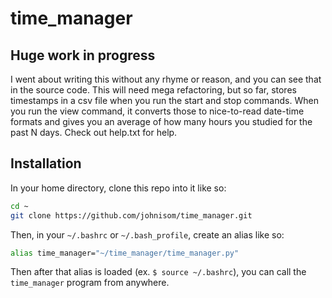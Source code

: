 # time_manager

## Huge work in progress

I went about writing this without any rhyme or reason,
and you can see that in the source code.
This will need mega refactoring, but so far, stores timestamps in
a csv file when you run the start and stop commands. When you run
the view command, it converts those to nice-to-read date-time formats
and gives you an average of how many hours you studied for the past
N days.
Check out help.txt for help.

## Installation

In your home directory, clone this repo into it like so:

```bash
cd ~
git clone https://github.com/johnisom/time_manager.git
```

Then, in your `~/.bashrc` or `~/.bash_profile`, create an alias
like so:

```bash
alias time_manager="~/time_manager/time_manager.py"
```

Then after that alias is loaded (ex. `$ source ~/.bashrc`), you can call the
`time_manager` program from anywhere.
